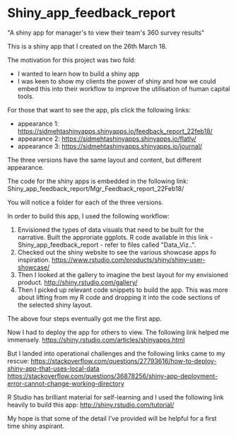 # Shiny_app_feedback_report
"A shiny app for manager's to view their team's 360 survey results"

This is a shiny app that I created on the 26th March 18.

The motivation for this project was two fold:
- I wanted to learn how to build a shiny app
- I was keen to show my clients the power of shiny and how we could embed this into their workflow
  to improve the utilisation of human capital tools.
  
For those that want to see the app, pls click the following links:
  
- appearance 1: https://sidmehtashinyapps.shinyapps.io/feedback_report_22feb18/
- appearance 2: https://sidmehtashinyapps.shinyapps.io/flatly/
- appearance 3: https://sidmehtashinyapps.shinyapps.io/journal/

The three versions have the same layout and content, but different appearance.

The code for the shiny apps is embedded in the following link: Shiny_app_feedback_report/Mgr_Feedback_report_22Feb18/

You will notice a folder for each of the three versions.

In order to build this app, I used the following workflow:
1) Envisioned the types of data visuals that need to be built for the narrative. Built the approriate ggplots. R code available in this link - Shiny_app_feedback_report - refer to files called "Data_Viz..".
2) Checked out the shiny website to see the various showcase apps fo inspiration. 
   https://www.rstudio.com/products/shiny/shiny-user-showcase/
3) Then I looked at the gallery to imagine the best layout for my envisioned product. http://shiny.rstudio.com/gallery/
4) Then I picked up relevant code snippets to build the app. This was more about lifting from my R code and dropping it into the code sections of the selected shiny layout.

The above four steps eventually got me the first app.

Now I had to deploy the app for others to view. The following link helped me immensely. https://shiny.rstudio.com/articles/shinyapps.html

But I landed into operational challenges and the following links came to my rescue:
https://stackoverflow.com/questions/27793616/how-to-deploy-shiny-app-that-uses-local-data
https://stackoverflow.com/questions/36878256/shiny-app-deployment-error-cannot-change-working-directory

R Studio has brilliant material for self-learning and I used the following link heavily to build this app: http://shiny.rstudio.com/tutorial/

My hope is that some of the detail I've provided will be helpful for a first time shiny aspirant.   
  
